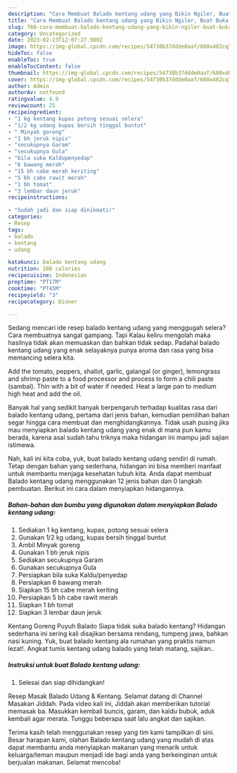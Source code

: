 ```yaml
---
description: "Cara Membuat Balado kentang udang yang Bikin Ngiler, Buat Buka Puasa}"
title: "Cara Membuat Balado kentang udang yang Bikin Ngiler, Buat Buka Puasa}"
slug: 768-cara-membuat-balado-kentang-udang-yang-bikin-ngiler-buat-buka-puasa
category: Uncategorized
date: 2023-02-23T12:07:27.980Z
image: https://img-global.cpcdn.com/recipes/54730b37ddde0aaf/680x482cq70/balado-kentang-udang-foto-resep-utama.jpg
hideToc: false
enableToc: true
enableTocContent: false
thumbnail: https://img-global.cpcdn.com/recipes/54730b37ddde0aaf/680x482cq70/balado-kentang-udang-foto-resep-utama.jpg
cover: https://img-global.cpcdn.com/recipes/54730b37ddde0aaf/680x482cq70/balado-kentang-udang-foto-resep-utama.jpg
author: Admin
authorAv: notfound
ratingvalue: 4.9
reviewcount: 25
recipeingredient:
- "1 kg kentang kupas potong sesuai selera"
- "1/2 kg udang kupas bersih tinggal buntut"
- " Minyak goreng"
- "1 bh jeruk nipis"
- "secukupnya Garam"
- "secukupnya Gula"
- "bila suka Kaldupenyedap"
- "6 bawang merah"
- "15 bh cabe merah keriting"
- "5 bh cabe rawit merah"
- "1 bh tomat"
- "3 lembar daun jeruk"
recipeinstructions:

- "Sudah jadi dan siap dinikmati!"
categories:
- Resep
tags:
- balado
- kentang
- udang

katakunci: balado kentang udang 
nutrition: 108 calories
recipecuisine: Indonesian
preptime: "PT17M"
cooktime: "PT45M"
recipeyield: "3"
recipecategory: Dinner

---
```



Sedang mencari ide resep balado kentang udang yang menggugah selera? Cara membuatnya sangat gampang. Tapi Kalau keliru mengolah maka hasilnya tidak akan memuaskan dan bahkan tidak sedap. Padahal balado kentang udang yang enak selayaknya punya aroma dan rasa yang bisa memancing selera kita.


Add the tomato, peppers, shallot, garlic, galangal (or ginger), lemongrass and shrimp paste to a food processor and process to form a chili paste (sambal). Thin with a bit of water if needed. Heat a large pan to medium high heat and add the oil.

Banyak hal yang sedikit banyak berpengaruh terhadap kualitas rasa dari balado kentang udang, pertama dari jenis bahan, kemudian pemilihan bahan segar hingga cara membuat dan menghidangkannya. Tidak usah pusing jika mau menyiapkan balado kentang udang yang enak di mana pun kamu berada, karena asal sudah tahu triknya maka hidangan ini mampu jadi sajian istimewa.


Nah, kali ini kita coba, yuk, buat balado kentang udang sendiri di rumah. Tetap dengan bahan yang sederhana, hidangan ini bisa memberi manfaat untuk membantu menjaga kesehatan tubuh kita. Anda dapat membuat Balado kentang udang menggunakan 12 jenis bahan dan 0 langkah pembuatan. Berikut ini cara dalam menyiapkan hidangannya.

<!--inarticleads1-->

##### Bahan-bahan dan bumbu yang digunakan dalam menyiapkan Balado kentang udang:

1. Sediakan 1 kg kentang, kupas, potong sesuai selera
1. Gunakan 1/2 kg udang, kupas bersih tinggal buntut
1. Ambil  Minyak goreng
1. Gunakan 1 bh jeruk nipis
1. Sediakan secukupnya Garam
1. Gunakan secukupnya Gula
1. Persiapkan bila suka Kaldu/penyedap
1. Persiapkan 6 bawang merah
1. Siapkan 15 bh cabe merah keriting
1. Persiapkan 5 bh cabe rawit merah
1. Siapkan 1 bh tomat
1. Siapkan 3 lembar daun jeruk


Kentang Goreng Puyuh Balado Siapa tidak suka balado kentang? Hidangan sederhana ini sering kali disajikan bersama rendang, tumpeng jawa, bahkan nasi kuning. Yuk, buat balado kentang ala rumahan yang praktis namun lezat!. Angkat tumis kentang udang balado yang telah matang, sajikan.. 

<!--inarticleads2-->

##### Instruksi untuk buat Balado kentang udang:


1. Selesai dan siap dihidangkan!

Resep Masak Balado Udang &amp; Kentang. Selamat datang di Channel Masakan Jiddah. Pada video kali ini, Jiddah akan memberikan tutorial memasak ba. Masukkan kembali buncis, garam, dan kaldu bubuk, aduk kembali agar merata. Tunggu beberapa saat lalu angkat dan sajikan. 

Terima kasih telah menggunakan resep yang tim kami tampilkan di sini. Besar harapan kami, olahan Balado kentang udang yang mudah di atas dapat membantu anda menyiapkan makanan yang menarik untuk keluarga/teman maupun menjadi ide bagi anda yang berkeinginan untuk berjualan makanan. Selamat mencoba!
